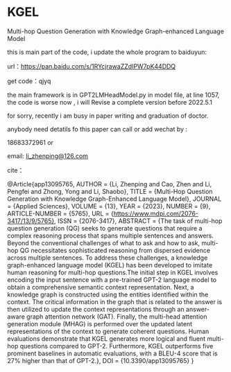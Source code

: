 # KGEL
Multi-hop Question Generation with Knowledge Graph-enhanced Language Model

this is main part of the code, i update the whole program to baiduyun:

url：https://pan.baidu.com/s/1RYcjrawaZZdIPW7pK44DDQ 

get code：qjyq 


the main framework is in GPT2LMHeadModel.py in model file, at line 1057, the code is worse now , i will Revise a complete version before 2022.5.1


for sorry, recently i am busy in paper writing and graduation of doctor.


anybody need detatils fo this paper can call or add wechat by :

18683372961
or 


email:
li_zhenping@126.com

cite：



@Article{app13095765,
AUTHOR = {Li, Zhenping and Cao, Zhen and Li, Pengfei and Zhong, Yong and Li, Shaobo},
TITLE = {Multi-Hop Question Generation with Knowledge Graph-Enhanced Language Model},
JOURNAL = {Applied Sciences},
VOLUME = {13},
YEAR = {2023},
NUMBER = {9},
ARTICLE-NUMBER = {5765},
URL = {https://www.mdpi.com/2076-3417/13/9/5765},
ISSN = {2076-3417},
ABSTRACT = {The task of multi-hop question generation (QG) seeks to generate questions that require a complex reasoning process that spans multiple sentences and answers. Beyond the conventional challenges of what to ask and how to ask, multi-hop QG necessitates sophisticated reasoning from dispersed evidence across multiple sentences. To address these challenges, a knowledge graph-enhanced language model (KGEL) has been developed to imitate human reasoning for multi-hop questions.The initial step in KGEL involves encoding the input sentence with a pre-trained GPT-2 language model to obtain a comprehensive semantic context representation. Next, a knowledge graph is constructed using the entities identified within the context. The critical information in the graph that is related to the answer is then utilized to update the context representations through an answer-aware graph attention network (GAT). Finally, the multi-head attention generation module (MHAG) is performed over the updated latent representations of the context to generate coherent questions. Human evaluations demonstrate that KGEL generates more logical and fluent multi-hop questions compared to GPT-2. Furthermore, KGEL outperforms five prominent baselines in automatic evaluations, with a BLEU-4 score that is 27% higher than that of GPT-2.},
DOI = {10.3390/app13095765}
}





